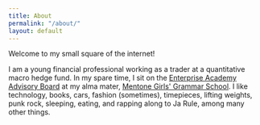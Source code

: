 ```yaml
---
title: About
permalink: "/about/"
layout: default
---
```


Welcome to my small square of the internet!

I am a young financial professional working as a trader at a quantitative macro hedge fund. In my spare time, I sit on the [Enterprise Academy Advisory Board](https://ea.mentonegirls.vic.edu.au) at my alma mater, [Mentone Girls' Grammar School](http://mentonegirls.vic.edu.au). I like technology, books, cars, fashion (sometimes), timepieces, lifting weights, punk rock, sleeping,  eating, and rapping along to Ja Rule, among many other things. 
